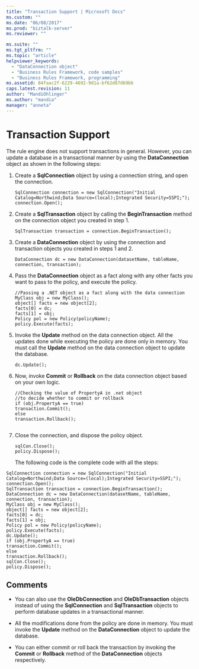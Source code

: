 ```yaml
---
title: "Transaction Support | Microsoft Docs"
ms.custom: ""
ms.date: "06/08/2017"
ms.prod: "biztalk-server"
ms.reviewer: ""

ms.suite: ""
ms.tgt_pltfrm: ""
ms.topic: "article"
helpviewer_keywords: 
  - "DataConnection object"
  - "Business Rules Framework, code samples"
  - "Business Rules Framework, programming"
ms.assetid: 84faac2f-6229-4692-9d1a-bf62d87d69bb
caps.latest.revision: 11
author: "MandiOhlinger"
ms.author: "mandia"
manager: "anneta"
---
```

# Transaction Support
The rule engine does not support transactions in general. However, you can update a database in a transactional manner by using the **DataConnection** object as shown in the following steps:  
  
1. Create a **SqlConnection** object by using a connection string, and open the connection.  
  
   ```  
   SqlConnection connection = new SqlConnection("Initial Catalog=Northwind;Data Source=(local);Integrated Security=SSPI;");  
   connection.Open();  
   ```  
  
2. Create a **SqlTransaction** object by calling the **BeginTransaction** method on the connection object you created in step 1.  
  
   ```  
   SqlTransaction transaction = connection.BeginTransaction();  
   ```  
  
3. Create a **DataConnection** object by using the connection and transaction objects you created in steps 1 and 2.  
  
   ```  
   DataConnection dc = new DataConnection(datasetName, tableName, connection, transaction);  
   ```  
  
4. Pass the **DataConnection** object as a fact along with any other facts you want to pass to the policy, and execute the policy.  
  
   ```  
   //Passing a .NET object as a fact along with the data connection  
   MyClass obj = new MyClass();  
   object[] facts = new object[2];  
   facts[0] = dc;  
   facts[1] = obj;  
   Policy pol = new Policy(policyName);  
   policy.Execute(facts);    
   ```  
  
5. Invoke the **Update** method on the data connection object. All the updates done while executing the policy are done only in memory. You must call the **Update** method on the data connection object to update the database.  
  
   ```  
   dc.Update();  
   ```  
  
6. Now, invoke **Commit** or **Rollback** on the data connection object based on your own logic.  
  
   ```  
   //Checking the value of PropertyA in .net object   
   //to decide whether to commit or rollback  
   if (obj.PropertyA == true)  
   transaction.Commit();  
   else  
   transaction.Rollback();  
  
   ```  
  
7. Close the connection, and dispose the policy object.  
  
   ```  
   sqlCon.Close();  
   policy.Dispose();  
   ```  
  
   The following code is the complete code with all the steps:  
  
```  
SqlConnection connection = new SqlConnection("Initial Catalog=Northwind;Data Source=(local);Integrated Security=SSPI;");  
connection.Open();  
SqlTransaction transaction = connection.BeginTransaction();  
DataConnection dc = new DataConnection(datasetName, tableName, connection, transaction);  
MyClass obj = new MyClass();  
object[] facts = new object[2];  
facts[0] = dc;  
facts[1] = obj;  
Policy pol = new Policy(policyName);  
policy.Execute(facts);    
dc.Update();  
if (obj.PropertyA == true)  
transaction.Commit();  
else  
transaction.Rollback();  
sqlCon.Close();  
policy.Dispose();  
```  
  
## Comments  
  
-   You can also use the **OleDbConnection** and **OleDbTransaction** objects instead of using the **SqlConnection** and **SqlTransaction** objects to perform database updates in a transactional manner.  
  
-   All the modifications done from the policy are done in memory. You must invoke the **Update** method on the **DataConnection** object to update the database.  
  
-   You can either commit or roll back the transaction by invoking the **Commit** or **Rollback** method of the **DataConnection** objects respectively.